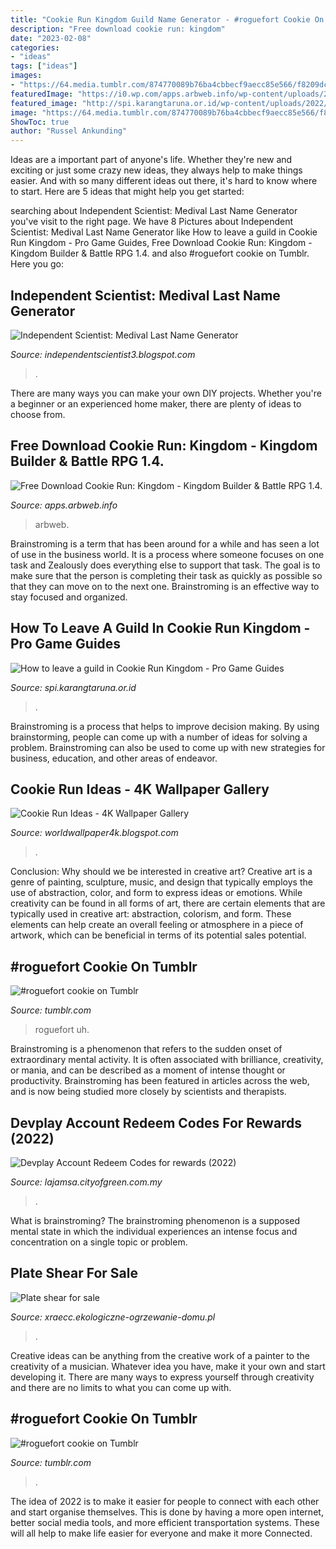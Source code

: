 ```yaml
---
title: "Cookie Run Kingdom Guild Name Generator - #roguefort Cookie On Tumblr"
description: "Free download cookie run: kingdom"
date: "2023-02-08"
categories:
- "ideas"
tags: ["ideas"]
images:
- "https://64.media.tumblr.com/874770089b76ba4cbbecf9aecc85e566/f8209dc646544b2a-75/s540x810/798c131f3d3412d8fb0cb07fec2cc9a99d5071dc.jpg"
featuredImage: "https://i0.wp.com/apps.arbweb.info/wp-content/uploads/2021/06/Cookie-Run-Kingdom-Kingdom-Builder-amp-Battle-RPG-1.4.002-screenshots-22.jpg?fit=512%2C320&amp;ssl=1&amp;is-pending-load=1"
featured_image: "http://spi.karangtaruna.or.id/wp-content/uploads/2022/07/How-to-leave-a-guild-in-Cookie-Run-Kingdom-1024x576.jpg"
image: "https://64.media.tumblr.com/874770089b76ba4cbbecf9aecc85e566/f8209dc646544b2a-75/s540x810/798c131f3d3412d8fb0cb07fec2cc9a99d5071dc.jpg"
ShowToc: true
author: "Russel Ankunding"
---
```



Ideas are a important part of anyone's life. Whether they're new and exciting or just some crazy new ideas, they always help to make things easier. And with so many different ideas out there, it's hard to know where to start. Here are 5 ideas that might help you get started: 

	

		
searching about Independent Scientist: Medival Last Name Generator you've visit to the right page. We have 8 Pictures about Independent Scientist: Medival Last Name Generator like How to leave a guild in Cookie Run Kingdom - Pro Game Guides, Free Download Cookie Run: Kingdom - Kingdom Builder &amp; Battle RPG 1.4. and also #roguefort cookie on Tumblr. Here you go:
		
    
## Independent Scientist: Medival Last Name Generator

<img loading=lazy src="https://3a0rws1528tf2x3e9wdamhpt-wpengine.netdna-ssl.com/wp-content/uploads/word-image-92.png" onerror="this.onerror=null;this.src='https://tse3.mm.bing.net/th?id=OIP.2frGPMpFF2Gimtt6O2a4tgHaE4&amp;pid=15.1';" alt="Independent Scientist: Medival Last Name Generator">

_Source: independentscientist3.blogspot.com_

>. 

	

There are many ways you can make your own DIY projects. Whether you're a beginner or an experienced home maker, there are plenty of ideas to choose from.

    
## Free Download Cookie Run: Kingdom - Kingdom Builder &amp; Battle RPG 1.4.

<img loading=lazy src="https://i0.wp.com/apps.arbweb.info/wp-content/uploads/2021/06/Cookie-Run-Kingdom-Kingdom-Builder-amp-Battle-RPG-1.4.002-screenshots-22.jpg?fit=512%2C320&amp;ssl=1&amp;is-pending-load=1" onerror="this.onerror=null;this.src='https://tse2.mm.bing.net/th?id=OIP.Su08qVrF0duqQA_zPJ6umgHaEo&amp;pid=15.1';" alt="Free Download Cookie Run: Kingdom - Kingdom Builder &amp; Battle RPG 1.4.">

_Source: apps.arbweb.info_

>arbweb. 

	

Brainstroming is a term that has been around for a while and has seen a lot of use in the business world. It is a process where someone focuses on one task and Zealously does everything else to support that task. The goal is to make sure that the person is completing their task as quickly as possible so that they can move on to the next one. Brainstroming is an effective way to stay focused and organized.

    
## How To Leave A Guild In Cookie Run Kingdom - Pro Game Guides

<img loading=lazy src="http://spi.karangtaruna.or.id/wp-content/uploads/2022/07/How-to-leave-a-guild-in-Cookie-Run-Kingdom-1024x576.jpg" onerror="this.onerror=null;this.src='https://tse3.mm.bing.net/th?id=OIP.bPQG1U0QnPAh5fjHbR_q5wHaEK&amp;pid=15.1';" alt="How to leave a guild in Cookie Run Kingdom - Pro Game Guides">

_Source: spi.karangtaruna.or.id_

>. 

	

Brainstroming is a process that helps to improve decision making. By using brainstorming, people can come up with a number of ideas for solving a problem. Brainstroming can also be used to come up with new strategies for business, education, and other areas of endeavor.

    
## Cookie Run Ideas - 4K Wallpaper Gallery

<img loading=lazy src="https://64.media.tumblr.com/0899513cbdeddd21818e2bead90e46c5/c60a880bb651e453-04/s400x600/847681fdeff295d229d8e774f2494ea992be2d70.png" onerror="this.onerror=null;this.src='https://tse1.mm.bing.net/th?id=OIP.gntWbmvrOvps6wsa3M4TqgAAAA&amp;pid=15.1';" alt="Cookie Run Ideas - 4K Wallpaper Gallery">

_Source: worldwallpaper4k.blogspot.com_

>. 

	

Conclusion: Why should we be interested in creative art?
Creative art is a genre of painting, sculpture, music, and design that typically employs the use of abstraction, color, and form to express ideas or emotions. While creativity can be found in all forms of art, there are certain elements that are typically used in creative art: abstraction, colorism, and form. These elements can help create an overall feeling or atmosphere in a piece of artwork, which can be beneficial in terms of its potential sales potential.

    
## #roguefort Cookie On Tumblr

<img loading=lazy src="https://64.media.tumblr.com/b8affd201fc1a6a06bb29f79506b4479/f8209dc646544b2a-dd/s400x600/f6f29de194b583d3b9a4c9d0581ee4a200afadf5.jpg" onerror="this.onerror=null;this.src='https://tse4.mm.bing.net/th?id=OIP.dk8adkFIxLrCjIQ7wTcywQAAAA&amp;pid=15.1';" alt="#roguefort cookie on Tumblr">

_Source: tumblr.com_

>roguefort uh. 

	

Brainstroming is a phenomenon that refers to the sudden onset of extraordinary mental activity. It is often associated with brilliance, creativity, or mania, and can be described as a moment of intense thought or productivity. Brainstroming has been featured in articles across the web, and is now being studied more closely by scientists and therapists.

    
## Devplay Account Redeem Codes For Rewards (2022)

<img loading=lazy src="https://www.gamingspace.in/wp-content/uploads/2022/08/devplay-codes.png" onerror="this.onerror=null;this.src='https://tse2.mm.bing.net/th?id=OIP.e3t0DDhm9saqOg9mT6a_SAHaEV&amp;pid=15.1';" alt="Devplay Account Redeem Codes for rewards (2022)">

_Source: lajamsa.cityofgreen.com.my_

>. 

	

What is brainstroming?
The brainstroming phenomenon is a supposed mental state in which the individual experiences an intense focus and concentration on a single topic or problem.

    
## Plate Shear For Sale

<img loading=lazy src="https://xraecc.ekologiczne-ogrzewanie-domu.pl/templates/f16dc396e088c7c707eabe9d7479e7a2/img/866f0615c3e5d010bafc35caf60c4804.jpg" onerror="this.onerror=null;this.src='https://tse3.mm.bing.net/th?id=OIP.n_AgQSlZ5LVmX5Nwb5sNMACCBJ&amp;pid=15.1';" alt="Plate shear for sale">

_Source: xraecc.ekologiczne-ogrzewanie-domu.pl_

>. 

	

Creative ideas can be anything from the creative work of a painter to the creativity of a musician. Whatever idea you have, make it your own and start developing it. There are many ways to express yourself through creativity and there are no limits to what you can come up with.

    
## #roguefort Cookie On Tumblr

<img loading=lazy src="https://64.media.tumblr.com/874770089b76ba4cbbecf9aecc85e566/f8209dc646544b2a-75/s540x810/798c131f3d3412d8fb0cb07fec2cc9a99d5071dc.jpg" onerror="this.onerror=null;this.src='https://tse2.mm.bing.net/th?id=OIP.8inEH7NkuNjD-ZMQbPGuLAHaHa&amp;pid=15.1';" alt="#roguefort cookie on Tumblr">

_Source: tumblr.com_

>. 

	

The idea of 2022 is to make it easier for people to connect with each other and start organise themselves. This is done by having a more open internet, better social media tools, and more efficient transportation systems. These will all help to make life easier for everyone and make it more Connected.

